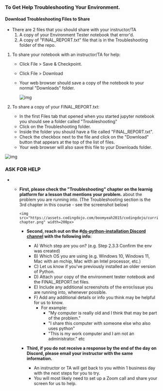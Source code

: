 ### To Get Help Troubleshooting Your Environment.

#### Download Troubleshooting Files to Share 

- There are 2 files that you should share with your instructor/TA
    1. A copy of your Environment Tester notebook that error'd.
    2. A copy of "FINAL_REPORT.txt" file that is in the Troubleshooting folder of the repo.

1. To share your notebook with an instructor/TA for help:

    - Click File > Save & Checkpoint.

    - Click File > Download

    - Your web browser should save a copy of the notebook to your normal "Downloads" folder.

        

        ![img](https://assets.codingdojo.com/boomyeah2015/codingdojo/curriculum/content/chapter/1691543895__downloadnotebook.png)

2. To share a copy of your FINAL_REPORT.txt:

    - In the first Files tab that opened when you started jupyter notebook you should see a folder called "Troubleshooting"
    - Click on the Troubleshooting folder.
    - Inside the folder you should have a file called "FINAL_REPORT.txt".
    - Check the checkbox next to the file and click on the "Download" button that appears at the top of the list of files.
    - Your web browser will also save this file to your Downloads folder.

![img](https://assets.codingdojo.com/boomyeah2015/codingdojo/curriculum/content/chapter/1691544219__downloadfinalreport.png)



### ASK FOR HELP

- - **First, please check the "Troubleshooting" chapter on the learnig platform for a lesson that mentions your problem.** about the problem you are running into. (The Troubleshooting section is the 3rd chapter in this course - see the screenshot below)

        <img src="https://assets.codingdojo.com/boomyeah2015/codingdojo/curriculum/content/chapter/1658334627__Troubleshooting-chapter.png" width=200px>

    - **Second, reach out on the \#[ds-python-installation Discord channel](https://discord.com/channels/738494436467539968/1099094868762042400) with the following info:**

        - A) Which step are you on? (e.g. Step 2.3.3 Confirm the env was created)
        - B) Which OS you are using (e.g. Windows 10, Windows 11, Mac with an mchip, Mac with an Intel processor, etc.)
        - C) Let us know if you've previously installed an older version of Python.
        - D) Attach your copy of the  environment tester notebook and the FINAL_REPORT.txt files.
        - E) Include any additional screenshots of the error/issue you are running into, whenever possible.
        - F) Add any additional details or info you think may be helpful for us to know.
            - For example:
                - "My computer is really old and I think that may be part of the problem."
                - "I share this computer with someone else who also uses python"
                - "This is my work computer and I am not an administrator." etc
        
    - **Third, if you do not receive a response by the end of the day on Discord, please email your instructor with the same information.**
        - An instructor or TA will get back to you within 1 business day with the next steps for you to try.
        - You will most likely need to set up a Zoom call and share your screen for us to help.